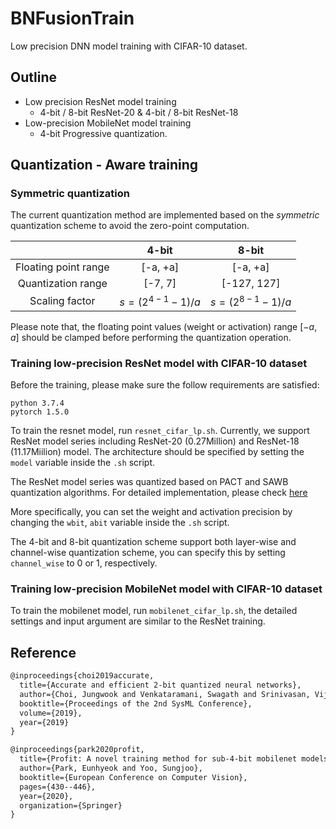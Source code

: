 # BNFusionTrain
Low precision DNN model training with CIFAR-10 dataset. 

## Outline

- Low precision ResNet model training
  - 4-bit / 8-bit ResNet-20 & 4-bit / 8-bit ResNet-18
- Low-precision MobileNet model training
  - 4-bit Progressive quantization.



## Quantization - Aware training

### Symmetric quantization

The current quantization method are implemented based on the *symmetric* quantization scheme to avoid the zero-point computation. 

|                      |        4-bit        |        8-bit        |
| :------------------: | :-----------------: | :-----------------: |
| Floating point range |      [-a, +a]       |      [-a, +a]       |
|  Quantization range  |       [-7, 7]       |     [-127, 127]     |
|    Scaling factor    | $s = (2^{4-1}-1)/a$ | $s = (2^{8-1}-1)/a$ |

Please note that, the floating point values (weight or activation) range $[-a, a]$ should be clamped before performing the quantization operation. 

### Training low-precision ResNet model with CIFAR-10 dataset

Before the training, please make sure the follow requirements are satisfied: 

```
python 3.7.4
pytorch 1.5.0
```

To train the resnet model, run `resnet_cifar_lp.sh`. Currently, we support ResNet model series including ResNet-20 (0.27Million) and ResNet-18 (11.17Miilion) model. The architecture should be specified by setting the `model` variable inside the `.sh` script. 

The ResNet model series was quantized based on PACT and SAWB quantization algorithms. For detailed implementation, please check [here](https://github.com/mengjian0502/BNFusionTrain/blob/0adace354325366864f961224d9f668a62b77a46/models/modules.py#L425) 

More specifically, you can set the weight and activation precision by changing the `wbit`, `abit` variable inside the `.sh` script.

The 4-bit and 8-bit quantization scheme support both layer-wise and channel-wise quantization scheme, you can specify this by setting `channel_wise` to 0 or 1, respectively.

### Training low-precision MobileNet model with CIFAR-10 dataset

To train the mobilenet model, run `mobilenet_cifar_lp.sh`, the detailed settings and input argument are similar to the ResNet training. 



## Reference

```latex
@inproceedings{choi2019accurate,
  title={Accurate and efficient 2-bit quantized neural networks},
  author={Choi, Jungwook and Venkataramani, Swagath and Srinivasan, Vijayalakshmi and Gopalakrishnan, Kailash and Wang, Zhuo and Chuang, Pierce},
  booktitle={Proceedings of the 2nd SysML Conference},
  volume={2019},
  year={2019}
}
```

```latex
@inproceedings{park2020profit,
  title={Profit: A novel training method for sub-4-bit mobilenet models},
  author={Park, Eunhyeok and Yoo, Sungjoo},
  booktitle={European Conference on Computer Vision},
  pages={430--446},
  year={2020},
  organization={Springer}
}
```

